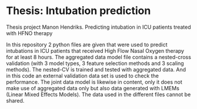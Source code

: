 # Thesis: Intubation prediction
Thesis project Manon Hendriks. Predicting intubation in ICU patients treated with HFNO therapy 

In this repository 2 python files are given that were used to predict intubations in ICU patients that received High Flow Nasal Oxygen therapy for at least 8 hours. The aggregated data model file contains a nested-cross validation (with 3 model types, 3 feature selection methods and 3 scaling methods). The nested-CV is trained and tested with aggregated data. And in this code an external validation data set is used to check the performance. The joint data model is likewise in content, only it does not make use of aggregated data only but also data generated with LMEMs (Linear Mixed Effects Models).
The data used in the different files cannot be shared.
